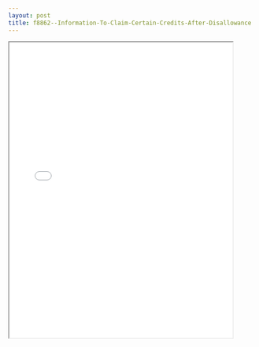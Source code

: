 ```yaml
---
layout: post
title: f8862--Information-To-Claim-Certain-Credits-After-Disallowance
---
```


<div class="pdf-container">
<iframe src="/ea/assets/pdfs/f8862--Information-To-Claim-Certain-Credits-After-Disallowance.pdf" height="600" width="90%" allowFullScreen="true"></iframe>
</div>

